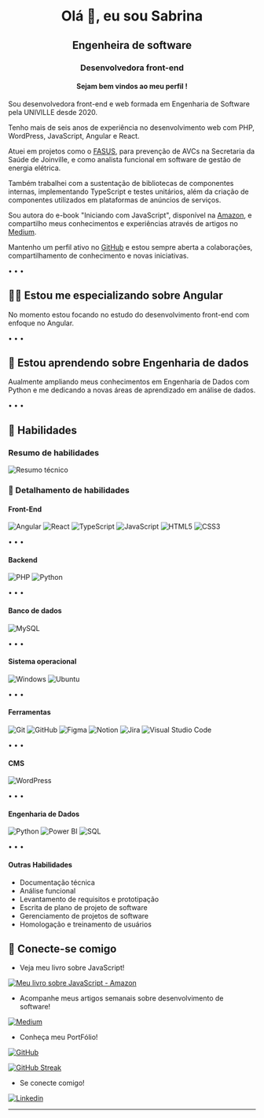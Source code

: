 <h1 align="center">Olá 👋, eu sou Sabrina</h1>
<h2 align="center">Engenheira de software</h2>
<h3 align="center">Desenvolvedora front-end</h3>

<h4 align="center">Sejam bem vindos ao meu perfil !</h4>

Sou desenvolvedora front-end e web formada em Engenharia de Software pela UNIVILLE desde 2020.

Tenho mais de seis anos de experiência no desenvolvimento web com PHP, WordPress, JavaScript, Angular e React.

Atuei em projetos como o [FASUS](https://bit.ly/4cYEwNM), para prevenção de AVCs na Secretaria da Saúde de Joinville, e como analista funcional em software de gestão de energia elétrica.

Também trabalhei com a sustentação de bibliotecas de componentes internas, implementando TypeScript e testes unitários, além da criação de componentes utilizados em plataformas de anúncios de serviços.

Sou autora do e-book "Iniciando com JavaScript", disponível na [Amazon](https://amzn.to/45LgJgU), e compartilho meus conhecimentos e experiências através de artigos no [Medium](https://bit.ly/3U3sOIR).

Mantenho um perfil ativo no [GitHub](https://bit.ly/3Q7O3Z7) e estou sempre aberta a colaborações, compartilhamento de conhecimento e novas iniciativas.

&#8226; &#8226; &#8226;

## 👨‍💻 Estou me especializando sobre **Angular**

No momento estou focando no estudo do desenvolvimento front-end com enfoque no Angular.

&#8226; &#8226; &#8226;

## 🌱 Estou aprendendo sobre **Engenharia de dados**

Aualmente ampliando meus conhecimentos em Engenharia de Dados com Python e me dedicando a novas áreas de aprendizado em análise de dados.

&#8226; &#8226; &#8226;

## 🔭 Habilidades

### Resumo de habilidades

![Resumo técnico](https://github-readme-stats-git-masterrstaa-rickstaa.vercel.app/api/top-langs/?username=sabrinabm94&bg_color=000&border_color=30A3DC&title_color=E94D5F&text_color=FFF)

### 📝 Detalhamento de habilidades

#### Front-End

![Angular](https://img.shields.io/badge/Angular-DD0031?style=for-the-badge&logo=angular&logoColor=white)
![React](https://img.shields.io/badge/React-61DAFB?style=for-the-badge&logo=react&logoColor=black)
![TypeScript](https://img.shields.io/badge/TypeScript-3178C6?style=for-the-badge&logo=typescript&logoColor=white)
![JavaScript](https://img.shields.io/badge/JavaScript-F7DF1E?style=for-the-badge&logo=javascript&logoColor=black)
![HTML5](https://img.shields.io/badge/HTML5-E34F26?style=for-the-badge&logo=html5&logoColor=white)
![CSS3](https://img.shields.io/badge/CSS3-1572B6?style=for-the-badge&logo=css3&logoColor=white)

&#8226; &#8226; &#8226;
#### Backend

![PHP](https://img.shields.io/badge/PHP-777BB4?style=for-the-badge&logo=php&logoColor=white)
![Python](https://img.shields.io/badge/Python-3776AB?style=for-the-badge&logo=python&logoColor=white)

&#8226; &#8226; &#8226;
#### Banco de dados

![MySQL](https://img.shields.io/badge/MySQL-4479A1?style=for-the-badge&logo=mysql&logoColor=white)

&#8226; &#8226; &#8226;

#### Sistema operacional

![Windows](https://img.shields.io/badge/Windows-0078D6?style=for-the-badge&logo=windows&logoColor=white)
![Ubuntu](https://img.shields.io/badge/Ubuntu-E95420?style=for-the-badge&logo=ubuntu&logoColor=white)

&#8226; &#8226; &#8226;

#### Ferramentas

![Git](https://img.shields.io/badge/Git-F05032?style=for-the-badge&logo=git&logoColor=white)
![GitHub](https://img.shields.io/badge/GitHub-181717?style=for-the-badge&logo=github&logoColor=white)
![Figma](https://img.shields.io/badge/Figma-F24E1E?style=for-the-badge&logo=figma&logoColor=white)
![Notion](https://img.shields.io/badge/Notion-000000?style=for-the-badge&logo=notion&logoColor=white)
![Jira](https://img.shields.io/badge/Jira-0052CC?style=for-the-badge&logo=jira&logoColor=white)
![Visual Studio Code](https://img.shields.io/badge/VS%20Code-007ACC?style=for-the-badge&logo=visual-studio-code&logoColor=white)

&#8226; &#8226; &#8226;

#### CMS

![WordPress](https://img.shields.io/badge/WordPress-21759B?style=for-the-badge&logo=wordpress&logoColor=white)

&#8226; &#8226; &#8226;

#### Engenharia de Dados

![Python](https://img.shields.io/badge/Python-3776AB?style=for-the-badge&logo=python&logoColor=white)
![Power BI](https://img.shields.io/badge/Power%20BI-F2C811?style=for-the-badge&logo=powerbi&logoColor=black)
![SQL](https://img.shields.io/badge/SQL-4479A1?style=for-the-badge&logo=sql&logoColor=white)

&#8226; &#8226; &#8226;

#### Outras Habilidades

- Documentação técnica
- Análise funcional
- Levantamento de requisitos e prototipação
- Escrita de plano de projeto de software
- Gerenciamento de projetos de software
- Homologação e treinamento de usuários



## 💬 Conecte-se comigo

- Veja meu livro sobre JavaScript!

[![Meu livro sobre JavaScript - Amazon](https://img.shields.io/badge/Amazon-FF9900?style=for-the-badge&logo=amazon&logoColor=white)](https://amzn.to/45LgJgU)

- Acompanhe meus artigos semanais sobre desenvolvimento de software!

[![Medium](https://img.shields.io/badge/Medium-12100E?style=for-the-badge&logo=medium&logoColor=white)](https://bit.ly/3U3sOIR)

- Conheça meu PortFólio!

[![GitHub](https://img.shields.io/badge/GitHub-181717?style=for-the-badge&logo=github&logoColor=white)](https://bit.ly/3Q7O3Z7)

[![GitHub Streak](https://streak-stats.demolab.com/?user=sabrinabm94&theme=bear&background=000&border=30A3DC&dates=FFF)](https://git.io/streak-stats)

- Se conecte comigo!

[![Linkedin](https://img.shields.io/badge/LinkedIn-0077B5?style=for-the-badge&logo=linkedin&logoColor=white)](https://www.linkedin.com/in/sabrinabm94/)
____

